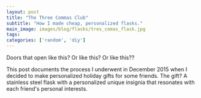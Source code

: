 ```yaml
---
layout: post
title: "The Three Commas Club"
subtitle: "How I made cheap, personalized flasks."
main_image: images/blog/flasks/tres_comas_flask.jpg
tags:
categories: ['random', 'diy']
---
```


Doors that open like this? Or like this? Or like this?? 

This post documents the process I underwent in December 2015 when I decided to make personalized holiday gifts for some friends. The gift? A stainless steel flask with a personalized unique insignia that resonates with each friend's personal interests.




